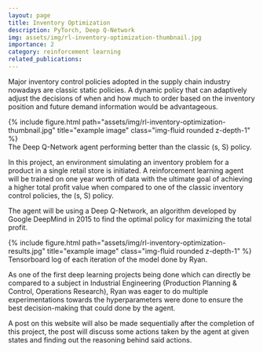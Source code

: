 ```yaml
---
layout: page
title: Inventory Optimization
description: PyTorch, Deep Q-Network
img: assets/img/rl-inventory-optimization-thumbnail.jpg
importance: 2
category: reinforcement learning
related_publications: 
---
```

Major inventory control policies adopted in the supply chain industry nowadays are classic static policies. A dynamic policy that can adaptively adjust the decisions of when and how much to order based on the inventory position and future demand information would be advantageous.

<div class="row justify-content-sm-center">
    <div class="col-sm mt-3 mt-md-0">
        {% include figure.html path="assets/img/rl-inventory-optimization-thumbnail.jpg" title="example image" class="img-fluid rounded z-depth-1" %}
    </div>
</div>
<div class="caption">
    The Deep Q-Network agent performing better than the classic (s, S) policy.
</div>

In this project, an environment simulating an inventory problem for a product in a single retail store is initiated. A reinforcement learning agent will be trained on one year worth of data with the ultimate goal of achieving a higher total profit value when compared to one of the classic inventory control policies, the (s, S) policy. 

The agent will be using a Deep Q-Network, an algorithm developed by Google DeepMind in 2015 to find the optimal policy for maximizing the total profit.

<div class="row justify-content-sm-center">
    <div class="col-sm mt-3 mt-md-0">
        {% include figure.html path="assets/img/rl-inventory-optimization-results.jpg" title="example image" class="img-fluid rounded z-depth-1" %}
    </div>
</div>
<div class="caption">
    Tensorboard log of each iteration of the model done by Ryan.
</div>

As one of the first deep learning projects being done which can directly be compared to a subject in Industrial Engineering (Production Planning & Control, Operations Research), Ryan was eager to do multiple experimentations towards the hyperparameters were done to ensure the best decision-making that could done by the agent. 

A post on this website will also be made sequentially after the completion of this project, the post will discuss some actions taken by the agent at given states and finding out the reasoning behind said actions.
